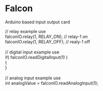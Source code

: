 # Falcon
Arduino based input output card

// relay example use <br />
falconIO.relay(1, RELAY_ON);  // relay-1 on <br />
falconIO.relay(1, RELAY_OFF); // realy-1 off <br />
<br />
// digital input example use <br />
if( falconIO.readDigitalInput(1) ) <br />
{ <br />
} <br />
<br />
// analog input example use <br />
int analogValue = falconIO.readAnalogInput(1); <br />

